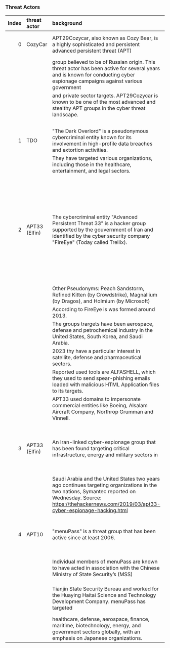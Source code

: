### Threat Actors
|   Index | threat actor   | background                                                                                                                                                                                                          | notable incidents                                                                                                                                                                                                                                                                                                                                                                                                                                                                                                                                                                                                                                                                                                                            | attribution                                                                                                                                                                                     | sources of intelligence                                                                                                                                                                                                                                                                                                                                                                                                                            |
|--------:|:---------------|:--------------------------------------------------------------------------------------------------------------------------------------------------------------------------------------------------------------------|:---------------------------------------------------------------------------------------------------------------------------------------------------------------------------------------------------------------------------------------------------------------------------------------------------------------------------------------------------------------------------------------------------------------------------------------------------------------------------------------------------------------------------------------------------------------------------------------------------------------------------------------------------------------------------------------------------------------------------------------------|:------------------------------------------------------------------------------------------------------------------------------------------------------------------------------------------------|:---------------------------------------------------------------------------------------------------------------------------------------------------------------------------------------------------------------------------------------------------------------------------------------------------------------------------------------------------------------------------------------------------------------------------------------------------|
|       0 | CozyCar        | APT29Cozycar, also known as Cozy Bear, is a highly sophisticated and persistent advanced persistent threat (APT)                                                                                                    | ['DNC Hack', 'SolarWinds Supply Chain Attack', 'Targeting Government Institutions']                                                                                                                                                                                                                                                                                                                                                                                                                                                                                                                                                                                                                                                          | PT29Cozycar is widely believed to be associated with the Russian government, specifically the Russian intelligence agency known as                                                              | ['Cybersecurity Firms and Researchers', 'Government Agencies', 'Incident Reports', 'Threat Intelligence Sharing Platforms', 'Open Source Intelligence (OSINT)']                                                                                                                                                                                                                                                                                    |
|         |                | group believed to be of Russian origin. This threat actor has been active for several years and is known for conducting cyber espionage campaigns against various government                                        |                                                                                                                                                                                                                                                                                                                                                                                                                                                                                                                                                                                                                                                                                                                                              | the Russian Federal Security Service (FSB). While the Russian government has denied any involvement,                                                                                            |                                                                                                                                                                                                                                                                                                                                                                                                                                                    |
|         |                | and private sector targets. APT29Cozycar is known to be one of the most advanced and stealthy APT groups in the cyber threat landscape.                                                                             |                                                                                                                                                                                                                                                                                                                                                                                                                                                                                                                                                                                                                                                                                                                                              | cybersecurity experts and intelligence agencies from various countries have gathered substantial evidence linking APT29Cozycar                                                                  |                                                                                                                                                                                                                                                                                                                                                                                                                                                    |
|         |                |                                                                                                                                                                                                                     |                                                                                                                                                                                                                                                                                                                                                                                                                                                                                                                                                                                                                                                                                                                                              | to state-sponsored espionage activities.                                                                                                                                                        |                                                                                                                                                                                                                                                                                                                                                                                                                                                    |
|       1 | TDO            | "The Dark Overlord" is a pseudonymous cybercriminal entity known for its involvement in high-profile data breaches and extortion activities.                                                                        | ['Healthcare Sector Breaches', 'Entertainment Industry Intrusions', 'Law Firms and Legal Services']                                                                                                                                                                                                                                                                                                                                                                                                                                                                                                                                                                                                                                          | While the true identity of The Dark Overlord remains unknown, investigations have led to the apprehension of some members.                                                                      | ['News Outlets', 'Cybersecurity Blogs and Forums', 'Law Enforcement Statements', 'Cybersecurity Reports', 'Social Media Platforms', 'Legal Documents and Court Cases']                                                                                                                                                                                                                                                                             |
|         |                | They have targeted various organizations, including those in the healthcare, entertainment, and legal sectors.                                                                                                      |                                                                                                                                                                                                                                                                                                                                                                                                                                                                                                                                                                                                                                                                                                                                              |                                                                                                                                                                                                 |                                                                                                                                                                                                                                                                                                                                                                                                                                                    |
|       2 | APT33 (Elfin)  | The cybercriminal entity "Advanced Persistent Threat 33" is a hacker group supported by the gouvernment of Iran and identified by the cyber security company "FireEye" (Today called Trellix).                      | ['2023 Password spraying attack using AzureHound (https://www.microsoft.com/en-us/security/blog/2023/09/14/peach-sandstorm-password-spray-campaigns-enable-intelligence-collection-at-high-value-targets/)', '2019 attempted to exploit a known vulnerability (CVE-2018-20250) in WinRAR (https://www.csoonline.com/article/567091/apt-group-elfin-switches-from-data-destruction-to-data-stealing-via-winrar-vulnerability.html)', '2018 Suspected to be linked to the Shamoon malware attacks (https://www.cfr.org/cyber-operations/apt-33)', '2017 Spear phishing with malious attachment, attempted to compromise organizations within the petrochemical sector (https://www.boozallen.com/insights/cyber/tech/apt33-hunt-report.html)'] | The identity of APT33 is unknown, one member is known by the pseudonym "xman_1365_x" in iranian hacker forums.                                                                                  | ['Iranian Hacking Forums (Shabgard, Ashiyane) (https://www.mandiant.com/resources/blog/apt33-insights-into-iranian-cyber-espionage)', 'Iranian hacking websites (getting publicly available backdoors and tools including NANOCORE, NETWIRE, and ALFA Shell)', 'Obtained Credentials using third-party breaches', 'Custom-built malware (https://cyware.com/blog/apt33-the-lesser-known-adversary-with-ties-to-advanced-espionage-threats-27a0/)'] |
|         |                | Other Pseudonyms: Peach Sandstorm, Refined Kitten (by Crowdstrike), Magnallium (by Dragos), and Holmium (by Microsoft)                                                                                              |                                                                                                                                                                                                                                                                                                                                                                                                                                                                                                                                                                                                                                                                                                                                              |                                                                                                                                                                                                 |                                                                                                                                                                                                                                                                                                                                                                                                                                                    |
|         |                | According to FireEye is was formed around 2013.                                                                                                                                                                     |                                                                                                                                                                                                                                                                                                                                                                                                                                                                                                                                                                                                                                                                                                                                              |                                                                                                                                                                                                 |                                                                                                                                                                                                                                                                                                                                                                                                                                                    |
|         |                | The groups trargets have been aerospace, defense and petrochemical industry in the United States, South Korea, and Saudi Arabia.                                                                                    |                                                                                                                                                                                                                                                                                                                                                                                                                                                                                                                                                                                                                                                                                                                                              |                                                                                                                                                                                                 |                                                                                                                                                                                                                                                                                                                                                                                                                                                    |
|         |                | 2023 thy have a particular interest in satellite, defense and pharmaceutical sectors.                                                                                                                               |                                                                                                                                                                                                                                                                                                                                                                                                                                                                                                                                                                                                                                                                                                                                              |                                                                                                                                                                                                 |                                                                                                                                                                                                                                                                                                                                                                                                                                                    |
|         |                | Reported used tools are ALFASHELL, which they used to send spear-phishing emails loaded with malicious HTML Application files to its targets.                                                                       |                                                                                                                                                                                                                                                                                                                                                                                                                                                                                                                                                                                                                                                                                                                                              |                                                                                                                                                                                                 |                                                                                                                                                                                                                                                                                                                                                                                                                                                    |
|         |                | APT33 used domains to impersonate commercial entities like Boeing, Alsalam Aircraft Company, Northrop Grumman and Vinnell.                                                                                          |                                                                                                                                                                                                                                                                                                                                                                                                                                                                                                                                                                                                                                                                                                                                              |                                                                                                                                                                                                 |                                                                                                                                                                                                                                                                                                                                                                                                                                                    |
|       3 | APT33 (Elfin)  | An Iran-linked cyber-espionage group that has been found targeting critical infrastructure, energy and military sectors in                                                                                          | [{'aviation businesses': 'May 2017 - now; attacks on Saudi Arabian and South Korean business conglomerate using a malicious file mainly targeting aviation and oil & gas businesses to possibly gain insights on military capabilities'}, {'attacks': 'Spear Phishing + Domain Masquerading'}, {'Source': 'https://www.mandiant.com/resources/blog/apt33-insights-into-iranian-cyber-espionage'}]                                                                                                                                                                                                                                                                                                                                            | - member: xman_1365_x -> has been identified as part of the group by researchers; xman_1365_x also was community manager in the Barnamenevis Iranian programming and software engineering forum | ['News Outlets', 'Cybersecurity Blogs and Forums', 'Cybersecurity Reports']                                                                                                                                                                                                                                                                                                                                                                        |
|         |                | Saudi Arabia and the United States two years ago continues targeting organizations in the two nations, Symantec reported on Wednesday. Source: https://thehackernews.com/2019/03/apt33-cyber-espionage-hacking.html |                                                                                                                                                                                                                                                                                                                                                                                                                                                                                                                                                                                                                                                                                                                                              | - Source: https://www.cyberdefensemagazine.com/iranian-cyber-spies-apt33-target-aerospace-and-energy-organizations-2/)                                                                          |                                                                                                                                                                                                                                                                                                                                                                                                                                                    |
|       4 | APT10          | "menuPass" is a threat group that has been active since at least 2006.                                                                                                                                              | ['In 2016 and 2017, the group is known to have targeted managed IT service providers (MSPs)', 'The actor gained initial access by exploiting unpatched Microsoft Exchange Server vulnerabilities, and the attacker then distributed a variety of tools, including a custom loader and the Sodamaster backdoor.']                                                                                                                                                                                                                                                                                                                                                                                                                             | It's from china, according to malpedia, it can also be recognized as following :                                                                                                                | ['Cybersecurity Forum (Mitre)', 'Cybersecurity Reports']                                                                                                                                                                                                                                                                                                                                                                                           |
|         |                | Individual members of menuPass are known to have acted in association with the Chinese Ministry of State Security’s (MSS)                                                                                           |                                                                                                                                                                                                                                                                                                                                                                                                                                                                                                                                                                                                                                                                                                                                              | STONE PANDAD, Menupass Team, happyyongzi, POTASSIUM, Red Apollo, CVNX, HOGFISH, Cloud Hopper, BRONZE RIVERSIDE, ATK41, G0045, Granite Taurus                                                    |                                                                                                                                                                                                                                                                                                                                                                                                                                                    |
|         |                | Tianjin State Security Bureau and worked for the Huaying Haitai Science and Technology Development Company. menuPass has targeted                                                                                   |                                                                                                                                                                                                                                                                                                                                                                                                                                                                                                                                                                                                                                                                                                                                              | They acted in association with the Chinese Ministry of State Security's (MSS) Tianjin State Security Bureau and worked for the Huaying Haitai Science and Technology Development Company.       |                                                                                                                                                                                                                                                                                                                                                                                                                                                    |
|         |                | healthcare, defense, aerospace, finance, maritime, biotechnology, energy, and government sectors globally, with an emphasis on Japanese organizations.                                                              |                                                                                                                                                                                                                                                                                                                                                                                                                                                                                                                                                                                                                                                                                                                                              |                                                                                                                                                                                                 |                                                                                                                                                                                                                                                                                                                                                                                                                                                    |